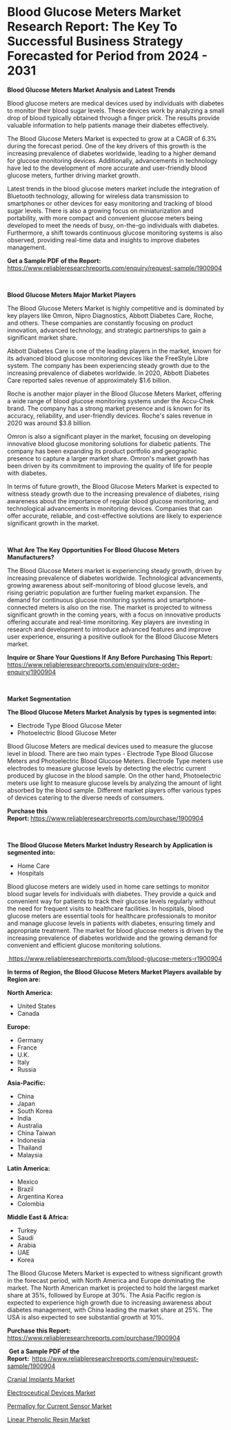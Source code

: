 <p><h1>Blood Glucose Meters Market Research Report: The Key To Successful Business Strategy Forecasted for Period from 2024 - 2031</h1></p><p><strong>Blood Glucose Meters Market Analysis and Latest Trends</strong></p>
<p><p>Blood glucose meters are medical devices used by individuals with diabetes to monitor their blood sugar levels. These devices work by analyzing a small drop of blood typically obtained through a finger prick. The results provide valuable information to help patients manage their diabetes effectively.</p><p>The Blood Glucose Meters Market is expected to grow at a CAGR of 6.3% during the forecast period. One of the key drivers of this growth is the increasing prevalence of diabetes worldwide, leading to a higher demand for glucose monitoring devices. Additionally, advancements in technology have led to the development of more accurate and user-friendly blood glucose meters, further driving market growth.</p><p>Latest trends in the blood glucose meters market include the integration of Bluetooth technology, allowing for wireless data transmission to smartphones or other devices for easy monitoring and tracking of blood sugar levels. There is also a growing focus on miniaturization and portability, with more compact and convenient glucose meters being developed to meet the needs of busy, on-the-go individuals with diabetes. Furthermore, a shift towards continuous glucose monitoring systems is also observed, providing real-time data and insights to improve diabetes management.</p></p>
<p><strong>Get a Sample PDF of the Report:&nbsp;</strong> <a href="https://www.reliableresearchreports.com/enquiry/request-sample/1900904">https://www.reliableresearchreports.com/enquiry/request-sample/1900904</a></p>
<p>&nbsp;</p>
<p><strong>Blood Glucose Meters Major Market Players</strong></p>
<p><p>The Blood Glucose Meters Market is highly competitive and is dominated by key players like Omron, Nipro Diagnostics, Abbott Diabetes Care, Roche, and others. These companies are constantly focusing on product innovation, advanced technology, and strategic partnerships to gain a significant market share.</p><p>Abbott Diabetes Care is one of the leading players in the market, known for its advanced blood glucose monitoring devices like the FreeStyle Libre system. The company has been experiencing steady growth due to the increasing prevalence of diabetes worldwide. In 2020, Abbott Diabetes Care reported sales revenue of approximately $1.6 billion.</p><p>Roche is another major player in the Blood Glucose Meters Market, offering a wide range of blood glucose monitoring systems under the Accu-Chek brand. The company has a strong market presence and is known for its accuracy, reliability, and user-friendly devices. Roche's sales revenue in 2020 was around $3.8 billion.</p><p>Omron is also a significant player in the market, focusing on developing innovative blood glucose monitoring solutions for diabetic patients. The company has been expanding its product portfolio and geographic presence to capture a larger market share. Omron's market growth has been driven by its commitment to improving the quality of life for people with diabetes.</p><p>In terms of future growth, the Blood Glucose Meters Market is expected to witness steady growth due to the increasing prevalence of diabetes, rising awareness about the importance of regular blood glucose monitoring, and technological advancements in monitoring devices. Companies that can offer accurate, reliable, and cost-effective solutions are likely to experience significant growth in the market.</p></p>
<p>&nbsp;</p>
<p><strong>What Are The Key Opportunities For Blood Glucose Meters Manufacturers?</strong></p>
<p><p>The Blood Glucose Meters market is experiencing steady growth, driven by increasing prevalence of diabetes worldwide. Technological advancements, growing awareness about self-monitoring of blood glucose levels, and rising geriatric population are further fueling market expansion. The demand for continuous glucose monitoring systems and smartphone-connected meters is also on the rise. The market is projected to witness significant growth in the coming years, with a focus on innovative products offering accurate and real-time monitoring. Key players are investing in research and development to introduce advanced features and improve user experience, ensuring a positive outlook for the Blood Glucose Meters market.</p></p>
<p><strong>Inquire or Share Your Questions If Any Before Purchasing This Report:</strong> <a href="https://www.reliableresearchreports.com/enquiry/pre-order-enquiry/1900904">https://www.reliableresearchreports.com/enquiry/pre-order-enquiry/1900904</a></p>
<p>&nbsp;</p>
<p><strong>Market Segmentation</strong></p>
<p><strong>The Blood Glucose Meters Market Analysis by types is segmented into:</strong></p>
<p><ul><li>Electrode Type Blood Glucose Meter</li><li>Photoelectric Blood Glucose Meter</li></ul></p>
<p><p>Blood Glucose Meters are medical devices used to measure the glucose level in blood. There are two main types - Electrode Type Blood Glucose Meters and Photoelectric Blood Glucose Meters. Electrode Type meters use electrodes to measure glucose levels by detecting the electric current produced by glucose in the blood sample. On the other hand, Photoelectric meters use light to measure glucose levels by analyzing the amount of light absorbed by the blood sample. Different market players offer various types of devices catering to the diverse needs of consumers.</p></p>
<p><strong>Purchase this Report:&nbsp;</strong><a href="https://www.reliableresearchreports.com/purchase/1900904">https://www.reliableresearchreports.com/purchase/1900904</a></p>
<p>&nbsp;</p>
<p><strong>The Blood Glucose Meters Market Industry Research by Application is segmented into:</strong></p>
<p><ul><li>Home Care</li><li>Hospitals</li></ul></p>
<p><p>Blood glucose meters are widely used in home care settings to monitor blood sugar levels for individuals with diabetes. They provide a quick and convenient way for patients to track their glucose levels regularly without the need for frequent visits to healthcare facilities. In hospitals, blood glucose meters are essential tools for healthcare professionals to monitor and manage glucose levels in patients with diabetes, ensuring timely and appropriate treatment. The market for blood glucose meters is driven by the increasing prevalence of diabetes worldwide and the growing demand for convenient and efficient glucose monitoring solutions.</p></p>
<p><a href="https://www.reliableresearchreports.com/blood-glucose-meters-r1900904">&nbsp;https://www.reliableresearchreports.com/blood-glucose-meters-r1900904</a></p>
<p><strong>In terms of Region, the Blood Glucose Meters Market Players available by Region are:</strong></p>
<p>
    <p> <strong> North America: </strong>
        <ul>
            <li>United States</li>
            <li>Canada</li>
        </ul>
        </p> 
    <p> <strong> Europe: </strong>
        <ul>
            <li>Germany</li>
            <li>France</li>
            <li>U.K.</li>
            <li>Italy</li>
            <li>Russia</li>
        </ul>
        </p> 
    <p> <strong> Asia-Pacific: </strong>
        <ul>
            <li>China</li>
            <li>Japan</li>
            <li>South Korea</li>
            <li>India</li>
            <li>Australia</li>
            <li>China Taiwan</li>
            <li>Indonesia</li>
            <li>Thailand</li>
            <li>Malaysia</li>
        </ul>
        </p> 
    <p> <strong> Latin America: </strong>
        <ul>
            <li>Mexico</li>
            <li>Brazil</li>
            <li>Argentina Korea</li>
            <li>Colombia</li>
        </ul>
        </p> 
    <p> <strong> Middle East & Africa: </strong>
        <ul>
            <li>Turkey</li>
            <li>Saudi</li>
            <li>Arabia</li>
            <li>UAE</li>
            <li>Korea</li>
        </ul>
    </p>
    </p>
<p><p>The Blood Glucose Meters Market is expected to witness significant growth in the forecast period, with North America and Europe dominating the market. The North American market is projected to hold the largest market share at 35%, followed by Europe at 30%. The Asia Pacific region is expected to experience high growth due to increasing awareness about diabetes management, with China leading the market share at 25%. The USA is also expected to see substantial growth at 10%.</p></p>
<p><strong>Purchase this Report: </strong><a href="https://www.reliableresearchreports.com/purchase/1900904">https://www.reliableresearchreports.com/purchase/1900904</a></p>
<p>&nbsp;<strong>Get a Sample PDF of the Report:&nbsp;&nbsp;</strong><a href="https://www.reliableresearchreports.com/enquiry/request-sample/1900904">https://www.reliableresearchreports.com/enquiry/request-sample/1900904</a></p>
<p><strong></strong></p>
<p><p><a href="https://github.com/tamvrosiya/Market-Research-Report-List-4/blob/main/cranial-implants-market.md">Cranial Implants Market</a></p><p><a href="https://github.com/changoleonlaverguenzanoexiste/Market-Research-Report-List-3/blob/main/electroceutical-devices-market.md">Electroceutical Devices Market</a></p><p><a href="https://issuu.com/reportprime-2/docs/permalloy-for-current-sensor-market-size-2030.pptx">Permalloy for Current Sensor Market</a></p><p><a href="https://issuu.com/reportprime-2/docs/linear-phenolic-resin-market-size-2030.pptx">Linear Phenolic Resin Market</a></p></p>